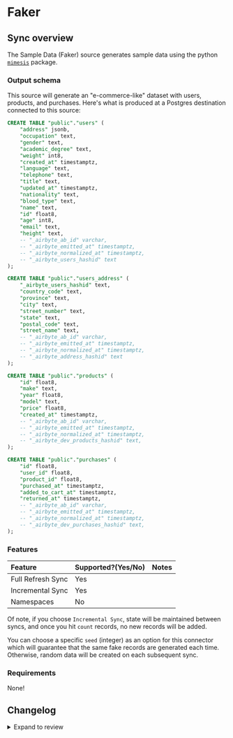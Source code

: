 # Faker

## Sync overview

The Sample Data (Faker) source generates sample data using the python
[`mimesis`](https://mimesis.name/en/master/) package.

### Output schema

This source will generate an "e-commerce-like" dataset with users, products, and purchases. Here's
what is produced at a Postgres destination connected to this source:

```sql
CREATE TABLE "public"."users" (
    "address" jsonb,
    "occupation" text,
    "gender" text,
    "academic_degree" text,
    "weight" int8,
    "created_at" timestamptz,
    "language" text,
    "telephone" text,
    "title" text,
    "updated_at" timestamptz,
    "nationality" text,
    "blood_type" text,
    "name" text,
    "id" float8,
    "age" int8,
    "email" text,
    "height" text,
    -- "_airbyte_ab_id" varchar,
    -- "_airbyte_emitted_at" timestamptz,
    -- "_airbyte_normalized_at" timestamptz,
    -- "_airbyte_users_hashid" text
);

CREATE TABLE "public"."users_address" (
    "_airbyte_users_hashid" text,
    "country_code" text,
    "province" text,
    "city" text,
    "street_number" text,
    "state" text,
    "postal_code" text,
    "street_name" text,
    -- "_airbyte_ab_id" varchar,
    -- "_airbyte_emitted_at" timestamptz,
    -- "_airbyte_normalized_at" timestamptz,
    -- "_airbyte_address_hashid" text
);

CREATE TABLE "public"."products" (
    "id" float8,
    "make" text,
    "year" float8,
    "model" text,
    "price" float8,
    "created_at" timestamptz,
    -- "_airbyte_ab_id" varchar,
    -- "_airbyte_emitted_at" timestamptz,
    -- "_airbyte_normalized_at" timestamptz,
    -- "_airbyte_dev_products_hashid" text,
);

CREATE TABLE "public"."purchases" (
    "id" float8,
    "user_id" float8,
    "product_id" float8,
    "purchased_at" timestamptz,
    "added_to_cart_at" timestamptz,
    "returned_at" timestamptz,
    -- "_airbyte_ab_id" varchar,
    -- "_airbyte_emitted_at" timestamptz,
    -- "_airbyte_normalized_at" timestamptz,
    -- "_airbyte_dev_purchases_hashid" text,
);

```

### Features

| Feature           | Supported?\(Yes/No\) | Notes |
| :---------------- | :------------------- | :---- |
| Full Refresh Sync | Yes                  |       |
| Incremental Sync  | Yes                  |       |
| Namespaces        | No                   |       |

Of note, if you choose `Incremental Sync`, state will be maintained between syncs, and once you hit
`count` records, no new records will be added.

You can choose a specific `seed` (integer) as an option for this connector which will guarantee that
the same fake records are generated each time. Otherwise, random data will be created on each
subsequent sync.

### Requirements

None!

## Changelog

<details>
  <summary>Expand to review</summary>

| Version | Date       | Pull Request                                                                                                          | Subject                                                                                                         |
| :------ | :--------- | :-------------------------------------------------------------------------------------------------------------------- | :-------------------------------------------------------------------------------------------------------------- |
| 6.2.17 | 2024-10-09 | [46672](https://github.com/airbytehq/airbyte/pull/46672) | Promoting release candidate 6.2.17-rc.0 to a main version. |
| 6.2.17 | 2024-10-09 | [46673](https://github.com/airbytehq/airbyte/pull/46673) | Promoting release candidate 6.2.17-rc.0 to a main version. |
| 6.2.17 | 2024-10-05 | [46398](https://github.com/airbytehq/airbyte/pull/46398) | Update dependencies |
| 6.2.16 | 2024-09-28 | [46207](https://github.com/airbytehq/airbyte/pull/46207) | Update dependencies |
| 6.2.15 | 2024-09-21 | [45740](https://github.com/airbytehq/airbyte/pull/45740) | Update dependencies |
| 6.2.14 | 2024-09-14 | [45567](https://github.com/airbytehq/airbyte/pull/45567) | Update dependencies |
| 6.2.13 | 2024-09-07 | [45327](https://github.com/airbytehq/airbyte/pull/45327) | Update dependencies |
| 6.2.12 | 2024-09-04 | [45126](https://github.com/airbytehq/airbyte/pull/45126) | Test a release candidate release |
| 6.2.11 | 2024-08-31 | [45025](https://github.com/airbytehq/airbyte/pull/45025) | Update dependencies |
| 6.2.10 | 2024-08-24 | [44659](https://github.com/airbytehq/airbyte/pull/44659) | Update dependencies |
| 6.2.9 | 2024-08-17 | [44221](https://github.com/airbytehq/airbyte/pull/44221) | Update dependencies |
| 6.2.8 | 2024-08-12 | [43753](https://github.com/airbytehq/airbyte/pull/43753) | Update dependencies |
| 6.2.7 | 2024-08-10 | [43570](https://github.com/airbytehq/airbyte/pull/43570) | Update dependencies |
| 6.2.6 | 2024-08-03 | [43102](https://github.com/airbytehq/airbyte/pull/43102) | Update dependencies |
| 6.2.5 | 2024-07-27 | [42682](https://github.com/airbytehq/airbyte/pull/42682) | Update dependencies |
| 6.2.4 | 2024-07-20 | [42367](https://github.com/airbytehq/airbyte/pull/42367) | Update dependencies |
| 6.2.3 | 2024-07-13 | [41848](https://github.com/airbytehq/airbyte/pull/41848) | Update dependencies |
| 6.2.2 | 2024-07-10 | [41467](https://github.com/airbytehq/airbyte/pull/41467) | Update dependencies |
| 6.2.1 | 2024-07-09 | [41180](https://github.com/airbytehq/airbyte/pull/41180) | Update dependencies |
| 6.2.0 | 2024-07-07 | [39935](https://github.com/airbytehq/airbyte/pull/39935) | Update CDK to 2.0. |
| 6.1.6 | 2024-07-06 | [40956](https://github.com/airbytehq/airbyte/pull/40956) | Update dependencies |
| 6.1.5 | 2024-06-25 | [40426](https://github.com/airbytehq/airbyte/pull/40426) | Update dependencies |
| 6.1.4 | 2024-06-21 | [39935](https://github.com/airbytehq/airbyte/pull/39935) | Update dependencies |
| 6.1.3 | 2024-06-04 | [39029](https://github.com/airbytehq/airbyte/pull/39029) | [autopull] Upgrade base image to v1.2.1 |
| 6.1.2 | 2024-06-03 | [38831](https://github.com/airbytehq/airbyte/pull/38831) | Bump CDK to allow and prefer versions `1.x` |
| 6.1.1 | 2024-05-20 | [38256](https://github.com/airbytehq/airbyte/pull/38256) | Replace AirbyteLogger with logging.Logger |
| 6.1.0 | 2024-04-08 | [36898](https://github.com/airbytehq/airbyte/pull/36898) | Update car prices and years |
| 6.0.3 | 2024-03-15 | [36167](https://github.com/airbytehq/airbyte/pull/36167) | Make 'count' an optional config parameter. |
| 6.0.2 | 2024-02-12 | [35174](https://github.com/airbytehq/airbyte/pull/35174) | Manage dependencies with Poetry. |
| 6.0.1 | 2024-02-12 | [35172](https://github.com/airbytehq/airbyte/pull/35172) | Base image migration: remove Dockerfile and use the python-connector-base image |
| 6.0.0 | 2024-01-30 | [34644](https://github.com/airbytehq/airbyte/pull/34644) | Declare 'id' columns as primary keys. |
| 5.0.2 | 2024-01-17 | [34344](https://github.com/airbytehq/airbyte/pull/34344) | Ensure unique state messages |
| 5.0.1 | 2023-01-08 | [34033](https://github.com/airbytehq/airbyte/pull/34033) | Add standard entrypoints for usage with AirbyteLib |
| 5.0.0 | 2023-08-08 | [29213](https://github.com/airbytehq/airbyte/pull/29213) | Change all `*id` fields and `products.year` to be integer |
| 4.0.0 | 2023-07-19 | [28485](https://github.com/airbytehq/airbyte/pull/28485) | Bump to test publication |
| 3.0.2   | 2023-07-07 | [27807](https://github.com/airbytehq/airbyte/pull/28060)                                                              | Bump to test publication                                                                                        |
| 3.0.1   | 2023-06-28 | [27807](https://github.com/airbytehq/airbyte/pull/27807)                                                              | Fix bug with purchase stream updated_at                                                                         |
| 3.0.0   | 2023-06-23 | [27684](https://github.com/airbytehq/airbyte/pull/27684)                                                              | Stream cursor is now `updated_at` & remove `records_per_sync` option                                            |
| 2.1.0   | 2023-05-08 | [25903](https://github.com/airbytehq/airbyte/pull/25903)                                                              | Add user.address (object)                                                                                       |
| 2.0.3   | 2023-02-20 | [23259](https://github.com/airbytehq/airbyte/pull/23259)                                                              | bump to test publication                                                                                        |
| 2.0.2   | 2023-02-20 | [23259](https://github.com/airbytehq/airbyte/pull/23259)                                                              | bump to test publication                                                                                        |
| 2.0.1   | 2023-01-30 | [22117](https://github.com/airbytehq/airbyte/pull/22117)                                                              | `source-faker` goes beta                                                                                        |
| 2.0.0   | 2022-12-14 | [20492](https://github.com/airbytehq/airbyte/pull/20492) and [20741](https://github.com/airbytehq/airbyte/pull/20741) | Decouple stream states for better parallelism                                                                   |
| 1.0.0   | 2022-11-28 | [19490](https://github.com/airbytehq/airbyte/pull/19490)                                                              | Faker uses the CDK; rename streams to be lower-case (breaking), add determinism to random purchases, and rename |
| 0.2.1   | 2022-10-14 | [19197](https://github.com/airbytehq/airbyte/pull/19197)                                                              | Emit `AirbyteEstimateTraceMessage`                                                                              |
| 0.2.0   | 2022-10-14 | [18021](https://github.com/airbytehq/airbyte/pull/18021)                                                              | Move to mimesis for speed!                                                                                      |
| 0.1.8   | 2022-10-12 | [17889](https://github.com/airbytehq/airbyte/pull/17889)                                                              | Bump to test publish command (2)                                                                                |
| 0.1.7   | 2022-10-11 | [17848](https://github.com/airbytehq/airbyte/pull/17848)                                                              | Bump to test publish command                                                                                    |
| 0.1.6   | 2022-09-07 | [16418](https://github.com/airbytehq/airbyte/pull/16418)                                                              | Log start of each stream                                                                                        |
| 0.1.5   | 2022-06-10 | [13695](https://github.com/airbytehq/airbyte/pull/13695)                                                              | Emit timestamps in the proper ISO format                                                                        |
| 0.1.4   | 2022-05-27 | [13298](https://github.com/airbytehq/airbyte/pull/13298)                                                              | Test publication flow                                                                                           |
| 0.1.3   | 2022-05-27 | [13248](https://github.com/airbytehq/airbyte/pull/13248)                                                              | Add options for records_per_sync and page_size                                                                  |
| 0.1.2   | 2022-05-26 | [13248](https://github.com/airbytehq/airbyte/pull/13293)                                                              | Test publication flow                                                                                           |
| 0.1.1   | 2022-05-26 | [13235](https://github.com/airbytehq/airbyte/pull/13235)                                                              | Publish for AMD and ARM (M1 Macs) & remove User.birthdate                                                       |
| 0.1.0   | 2022-04-12 | [11738](https://github.com/airbytehq/airbyte/pull/11738)                                                              | The Faker Source is created                                                                                     |

</details>
